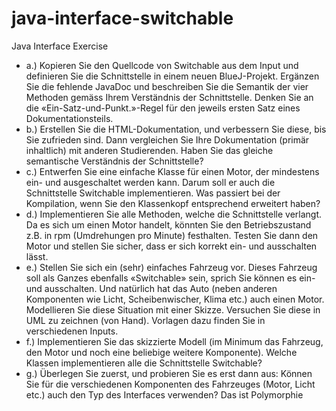 # java-interface-switchable
Java Interface Exercise

- a.) Kopieren Sie den Quellcode von Switchable aus dem Input und definieren Sie die Schnittstelle in einem neuen BlueJ-Projekt. Ergänzen Sie die fehlende JavaDoc und beschreiben Sie die Semantik der vier Methoden gemäss Ihrem Verständnis der Schnittstelle. Denken Sie an die «Ein-Satz-und-Punkt.»-Regel für den jeweils ersten Satz eines Dokumentationsteils.
- b.) Erstellen Sie die HTML-Dokumentation, und verbessern Sie diese, bis Sie zufrieden sind. Dann vergleichen Sie Ihre Dokumentation (primär inhaltlich) mit anderen Studierenden. Haben Sie das gleiche semantische Verständnis der Schnittstelle?
- c.) Entwerfen Sie eine einfache Klasse für einen Motor, der mindestens ein- und ausgeschaltet werden kann. Darum soll er auch die Schnittstelle Switchable implementieren. Was passiert bei der Kompilation, wenn Sie den Klassenkopf entsprechend erweitert haben?
- d.) Implementieren Sie alle Methoden, welche die Schnittstelle verlangt. Da es sich um einen Motor handelt, könnten Sie den Betriebszustand z.B. in rpm (Umdrehungen pro Minute) festhalten. Testen Sie dann den Motor und stellen Sie sicher, dass er sich korrekt ein- und ausschalten lässt.
- e.) Stellen Sie sich ein (sehr) einfaches Fahrzeug vor. Dieses Fahrzeug soll als Ganzes ebenfalls «Switchable» sein, sprich Sie können es ein- und ausschalten. Und natürlich hat das Auto (neben anderen Komponenten wie Licht, Scheibenwischer, Klima etc.) auch einen Motor. Modellieren Sie diese Situation mit einer Skizze. Versuchen Sie diese in UML zu zeichnen (von Hand). Vorlagen dazu finden Sie in verschiedenen Inputs.
- f.) Implementieren Sie das skizzierte Modell (im Minimum das Fahrzeug, den Motor und noch eine beliebige weitere Komponente). Welche Klassen implementieren alle die Schnittstelle Switchable?
- g.) Überlegen Sie zuerst, und probieren Sie es erst dann aus: Können Sie für die verschiedenen Komponenten des Fahrzeuges (Motor, Licht etc.) auch den Typ des Interfaces verwenden? Das ist Polymorphie
